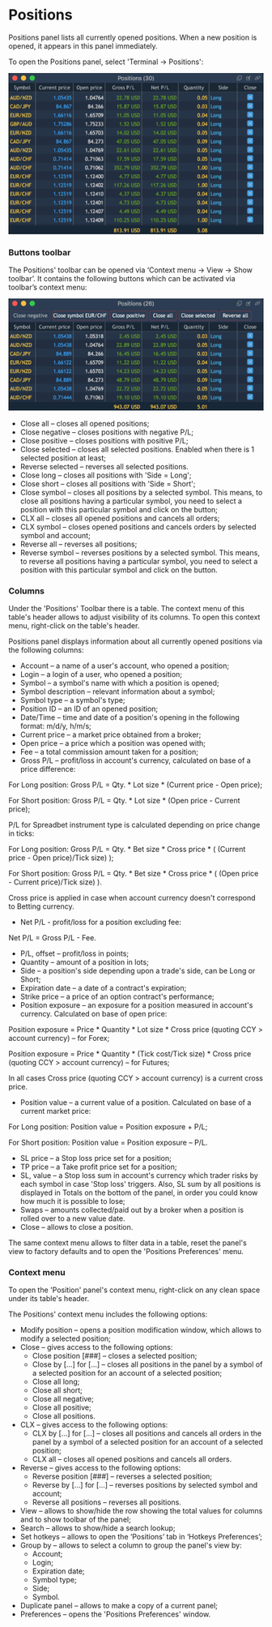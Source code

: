 # Positions

Positions panel lists all currently opened positions. When a new position is opened, it appears in this panel immediately.

To open the Positions panel, select 'Terminal -&gt; Positions':

![](../../.gitbook/assets/11p.png)

### **Buttons toolbar**

The Positions' toolbar can be opened via ‘Context menu -&gt; View -&gt; Show toolbar’. It contains the following buttons which can be activated via toolbar’s context menu:

![](../../.gitbook/assets/21p-small.png)

* Close all – closes all opened positions;
* Close negative – closes positions with negative P/L;
* Close positive – closes positions with positive P/L;
* Close selected – closes all selected positions. Enabled when there is 1 selected position at least;
* Reverse selected – reverses all selected positions.
* Close long – closes all positions with 'Side = Long';
* Close short – closes all positions with 'Side = Short';
* Close symbol – closes all positions by a selected symbol. This means, to close all positions having a particular symbol, you need to select a position with this particular symbol and click on the button;
* CLX all – closes all opened positions and cancels all orders;
* CLX symbol – closes opened positions and cancels orders by selected symbol and account;
* Reverse all – reverses all positions;
* Reverse symbol – reverses positions by a selected symbol. This means, to reverse all positions having a particular symbol, you need to select a position with this particular symbol and click on the button.

### Columns

Under the 'Positions' Toolbar there is a table. The context menu of this table's header allows to adjust visibility of its columns. To open this context menu, right-click on the table's header.

Positions panel displays information about all currently opened positions via the following columns:

* Account – a name of a user's account, who opened a position;
* Login – a login of a user, who opened a position;
* Symbol – a symbol's name with which a position is opened;
* Symbol description – relevant information about a symbol;
* Symbol type – a symbol's type;
* Position ID – an ID of an opened position;
* Date/Time – time and date of a position's opening in the following format: m/d/y, h/m/s;
* Current price – a market price obtained from a broker;
* Open price – a price which a position was opened with;
* Fee – a total commission amount taken for a position;
* Gross P/L – profit/loss in account's currency, calculated on base of a price difference:

For Long position: Gross P/L = Qty. \* Lot size \* \(Current price - Open price\);

For Short position: Gross P/L = Qty. \* Lot size \* \(Open price - Current price\);

P/L for Spreadbet instrument type is calculated depending on price change in ticks:

For Long position: Gross P/L = Qty. \* Bet size \* Cross price \* \( \(Current price - Open price\)/Tick size\) \);

For Short position: Gross P/L = Qty. \* Bet size \* Cross price \* \( \(Open price - Current price\)/Tick size\) \).

Cross price is applied in case when account currency doesn't correspond to Betting currency.

* Net P/L - profit/loss for a position excluding fee:

Net P/L = Gross P/L - Fee.

* P/L, offset – profit/loss in points;
* Quantity – amount of a position in lots;
* Side – a position's side depending upon a trade's side, can be Long or Short;
* Expiration date – a date of a contract's expiration;
* Strike price – a price of an option contract's performance;
* Position exposure – an exposure for a position measured in account's currency. Calculated on base of open price:

Position exposure = Price \* Quantity \* Lot size \* Cross price \(quoting CCY &gt; account currency\) – for Forex;

Position exposure = Price \* Quantity \* \(Tick cost/Tick size\) \* Cross price \(quoting CCY &gt; account currency\) – for Futures;

In all cases Cross price \(quoting CCY &gt; account currency\) is a current cross price.

* Position value – a current value of a position. Calculated on base of a current market price:

For Long position: Position value = Position exposure + P/L;

For Short position: Position value = Position exposure – P/L.

* SL price – a Stop loss price set for a position;
* TP price – a Take profit price set for a position;
* SL, value – a Stop loss sum in account's currency which trader risks by each symbol in case 'Stop loss' triggers. Also, SL sum by all positions is displayed in Totals on the bottom of the panel, in order you could know how much it is possible to lose;
* Swaps – amounts collected/paid out by a broker when a position is rolled over to a new value date.
* Close – allows to close a position.

The same context menu allows to filter data in a table, reset the panel's view to factory defaults and to open the 'Positions Preferences' menu.

### Context menu

To open the 'Position' panel's context menu, right-click on any clean space under its table's header.

The Positions' context menu includes the following options:

* Modify position – opens a position modification window, which allows to modify a selected position;
* Close – gives access to the following options:
  * Close position \[\#\#\#\] – closes a selected position;
  * Close by \[...\] for \[...\] – closes all positions in the panel by a symbol of a selected position for an account of a selected position;
  * Close all long;
  * Close all short;
  * Close all negative;
  * Close all positive;
  * Close all positions.
* CLX – gives access to the following options:
  * CLX by \[...\] for \[...\] – closes all positions and cancels all orders in the panel by a symbol of a selected position for an account of a selected position;
  * CLX all – closes all opened positions and cancels all orders.
* Reverse – gives access to the following options:
  * Reverse position \[\#\#\#\] – reverses a selected position;
  * Reverse by \[...\] for \[...\] – reverses positions by selected symbol and account;
  * Reverse all positions – reverses all positions.
* View – allows to show/hide the row showing the total values for columns and to show toolbar of the panel;
* Search – allows to show/hide a search lookup;
* Set hotkeys – allows to open the ‘Positions’ tab in ‘Hotkeys Preferences’;
* Group by – allows to select a column to group the panel's view by:
  * Account;
  * Login;
  * Expiration date;
  * Symbol type;
  * Side;
  * Symbol.
* Duplicate panel – allows to make a copy of a current panel;
* Preferences – opens the 'Positions Preferences' window.

